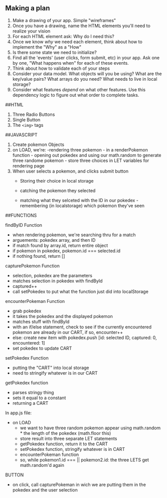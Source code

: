 ## Making a plan
1) Make a drawing of your app. Simple "wireframes"
2) Once you have a drawing, name the HTML elements you'll need to realize your vision
3) For each HTML element ask: Why do I need this?
4) Once we know _why_ we need each element, think about how to implement the "Why" as a "How"
5) Is there some state we need to initialize?
6) Find all the 'events' (user clicks, form submit, etc) in your app. Ask one by one, "What happens when" for each of these events.
7) Think about how to validate each of your steps
8) Consider your data model. What objects will you be using? What are the key/value pairs? What arrays do you need? What needs to live in local storage?
9) Consider what features _depend_ on what other features. Use this dependency logic to figure out what order to complete tasks.




##HTML
1) Three Radio Buttons
2) Single Button
3) The `<img>` tags


##JAVASCRIPT
1) Create pokemon Objects
2) on LOAD, we're:
    -rendering three pokemon
        - in a renderPokemon function
            - opening out pokedex and using our math.random to generate three randome pokemon
            - store three choices in LET variables for rendering page
3) When user selects a pokemon, and clicks submit button
    - Storing their choice in local storage

    - catching the pokemon they selected
    - matching what they selceted with the ID in our pokedex
    -remembering (in localstorage) which pokemon they've seen



##FUNCTIONS

findByID Function
- when rendering pokemon, we're searching thru for a match
- arguements: pokedex array, and then ID
- if match found by array.id, return entire object
- if pokemon in pokedex, pokemon.id === selected.id
- if nothing found, return []

capturePokemon Function
- selection, pokedex are the parameters
- matches selection in pokedex with findById
- captured++
- call setPokedex to put what the function just did into localStorage

encounterPokeman Function
- grab pokedex
- it takes the pokedex and the displayed pokemon
- matches stuff with findById
- with an if/else statement, check to see if the currently encountered pokemon are already in our CART, if so, encounter++
- else: create new item with pokedex.push [id: selected ID, captured: 0, encountered: 1]
- set pokedex to update CART 

setPokedex Function
- putting the "CART" into local storage
- need to stringify whatever is in our CART

getPokedex function
- parses stringy thing
- sets it equal to a constant
- returning a CART

In app.js file:
- on LOAD
    - we want to have three random pokemon appear using math.random  * the length of the pokedex (math.floor this)
    - store result into three separate LET statements
    - getPokedex function, return it to the CART
    - setPokedex function, stringify whatever is in CART
    - encounterPokeman function
    - so, while pokemon1.id === || pokemon2.id: the three LETS get math.random'd again

BUTTON
- on click, call capturePokeman in wich we are putting them in the pokedex and the user selection